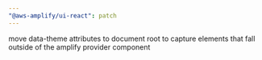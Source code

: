 ```yaml
---
"@aws-amplify/ui-react": patch
---
```


move data-theme attributes to document root to capture elements that fall outside of the amplify provider component
